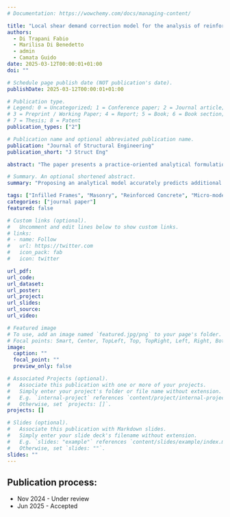 ```yaml
---
# Documentation: https://wowchemy.com/docs/managing-content/

title: "Local shear demand correction model for the analysis of reinforced concrete infilled frames with equivalent struts"
authors:
  - Di Trapani Fabio
  - Marilisa Di Benedetto
  - admin
  - Camata Guido
date: 2025-03-12T00:00:01+01:00
doi: ""

# Schedule page publish date (NOT publication's date).
publishDate: 2025-03-12T00:00:01+01:00

# Publication type.
# Legend: 0 = Uncategorized; 1 = Conference paper; 2 = Journal article;
# 3 = Preprint / Working Paper; 4 = Report; 5 = Book; 6 = Book section;
# 7 = Thesis; 8 = Patent
publication_types: ["2"]

# Publication name and optional abbreviated publication name.
publication: "Journal of Structural Engineering"
publication_short: "J Struct Eng"

abstract: "The paper presents a practice-oriented analytical formulation to evaluate the additional and total shear demand due to frame-infill interaction under seismic loads. The model leverages the simple equivalent strut approach to model the infilled frame while estimating the actual shear demand with a straightforward analytical correction. The total shear demand is decomposed into the sum of the shear demand resulting from structural analysis and the additional demand due to the interaction with the infill. The formulation is based on the static equivalence between the equivalent strut macro-model and a refined finite element micro-model of the infilled frame, which is assumed as the benchmark. A dataset of experimental tests is defined and numerically replicated with the micro and macro models. The actual shear demand distribution is extracted from the refined micro-model via numerical integration at specific section cuts. A predictive analytical model for the additional shear demand is finally formulated and validated. Results show the enhanced capability of the proposed model, combined with the equivalent strut approach, to approximate the actual shear demand at the column ends compared to available literature models. The proposed approach enables step-by-step verification of the local shear demand during nonlinear analyses and predicts the maximum expected additional shear demand for design purposes."

# Summary. An optional shortened abstract.
summary: "Proposing an analytical model accurately predicts additional shear demand due to frame-infill interaction under seismic loads"

tags: ["Infilled Frames", "Masonry", "Reinforced Concrete", "Micro-model", "Macro-model", "Additional shear demand", "OpenSees", "STKO"]
categories: ["journal paper"]
featured: false

# Custom links (optional).
#   Uncomment and edit lines below to show custom links.
# links:
# - name: Follow
#   url: https://twitter.com
#   icon_pack: fab
#   icon: twitter

url_pdf: 
url_code:
url_dataset:
url_poster:
url_project:
url_slides:
url_source:
url_video:

# Featured image
# To use, add an image named `featured.jpg/png` to your page's folder. 
# Focal points: Smart, Center, TopLeft, Top, TopRight, Left, Right, BottomLeft, Bottom, BottomRight.
image:
  caption: ""
  focal_point: ""
  preview_only: false

# Associated Projects (optional).
#   Associate this publication with one or more of your projects.
#   Simply enter your project's folder or file name without extension.
#   E.g. `internal-project` references `content/project/internal-project/index.md`.
#   Otherwise, set `projects: []`.
projects: []

# Slides (optional).
#   Associate this publication with Markdown slides.
#   Simply enter your slide deck's filename without extension.
#   E.g. `slides: "example"` references `content/slides/example/index.md`.
#   Otherwise, set `slides: ""`.
slides: ""
---
```






## **Publication process:**

- Nov 2024 - Under review
- Jun 2025 - Accepted
